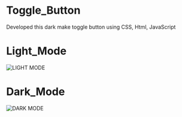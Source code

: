 # Toggle_Button
Developed this dark make toggle button using  CSS, Html, JavaScript
# Light_Mode
![LIGHT MODE](https://user-images.githubusercontent.com/91894985/189727108-b80d4591-d950-44b1-a045-eb1fd6a3904d.png)
# Dark_Mode
![DARK MODE](https://user-images.githubusercontent.com/91894985/189727338-7a6a81bd-2e67-4416-aeab-1e96da7bfa80.png)
